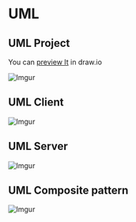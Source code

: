 # UML

## UML Project

You can [preview It](https://drive.google.com/file/d/1tad0wKucvZKmhCi6kJr_NYMFJVokqn6o/view?usp=sharing) in draw.io

![Imgur](https://i.imgur.com/DXp3SZG.png)

## UML Client

![Imgur](https://i.imgur.com/SJiLT3L.png)

## UML Server

![Imgur](https://i.imgur.com/pRvRCpO.png)

## UML Composite pattern

![Imgur](https://i.imgur.com/kXhmKbA.png)